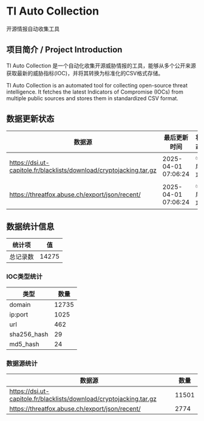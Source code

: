 # TI Auto Collection

 开源情报自动收集工具

## 项目简介 / Project Introduction

TI Auto Collection 是一个自动化收集开源威胁情报的工具，能够从多个公开来源获取最新的威胁指标(IOC)，并将其转换为标准化的CSV格式存储。

TI Auto Collection is an automated tool for collecting open-source threat intelligence. It fetches the latest Indicators of Compromise (IOCs) from multiple public sources and stores them in standardized CSV format.

## 数据更新状态

| 数据源 | 最后更新时间 | 状态 |
|--------|------------|------|
| https://dsi.ut-capitole.fr/blacklists/download/cryptojacking.tar.gz | 2025-04-01 07:06:24 | ✅ 成功 |
| https://threatfox.abuse.ch/export/json/recent/ | 2025-04-01 07:06:24 | ✅ 成功 |





## 数据统计信息

| 统计项 | 值 |
|--------|----|
| 总记录数 | 14275 |

### IOC类型统计

| 类型 | 数量 |
|------|------|
| domain | 12735 |
| ip:port | 1025 |
| url | 462 |
| sha256_hash | 29 |
| md5_hash | 24 |

### 数据源统计

| 数据源 | 数量 |
|--------|------|
| https://dsi.ut-capitole.fr/blacklists/download/cryptojacking.tar.gz | 11501 |
| https://threatfox.abuse.ch/export/json/recent/ | 2774 |
